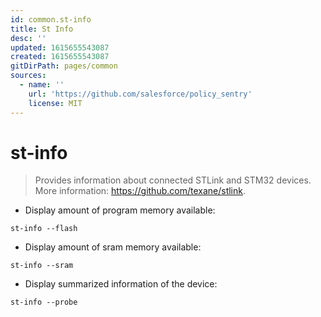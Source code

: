 ```yaml
---
id: common.st-info
title: St Info
desc: ''
updated: 1615655543087
created: 1615655543087
gitDirPath: pages/common
sources:
  - name: ''
    url: 'https://github.com/salesforce/policy_sentry'
    license: MIT
---
```

# st-info

> Provides information about connected STLink and STM32 devices.
> More information: <https://github.com/texane/stlink>.

- Display amount of program memory available:

`st-info --flash`

- Display amount of sram memory available:

`st-info --sram`

- Display summarized information of the device:

`st-info --probe`

